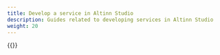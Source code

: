 ```yaml
---
title: Develop a service in Altinn Studio
description: Guides related to developing services in Altinn Studio
weight: 20
---
```


{{<children />}}